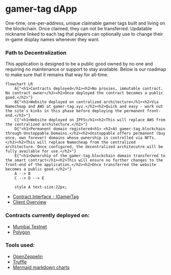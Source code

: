 # gamer-tag dApp

One-time, one-per-address, unique claimable gamer tags built and living on the blockchain. Once claimed, they can not be transferred.
Updatable nickname linked to each tag that players can optionally use to change their in-game display names whenever they want.

### Path to Decentralization
This application is designed to be a public good owned by no one and requiring no maintenance or support to stay available. 
Below is our roadmap to make sure that it remains that way for all-time. 
```mermaid
flowchart LR
	A{"<h1>Contracts deployed</h1><h2>No proxies, immutable contract. No contract owner</h2><h2>Once deployed the contract becomes a public good.</h2>"}
	B{"<h1>Website deployed on centralized architecture</h1><h2>Via Namecheap and AWS at gamer-tag.xyz.</h2><h2>Quick and easy - work out the site's kinks in this phase before deploying the permanent front-end.</h2>"}
	C{"<h1>Website deployed on IPFS</h1><h2>This will replace AWS from the centralized architecture.</h2>"}
	D{"<h1>Permanent domain registered<h1> <h2>At gamer-tag.blockchain through Unstoppable Domains.</h2><h2>Unstoppable offers permanent (buy once, own forever) domains whose ownership is controlled via NFTs.</h2><h2>This will replace Namecheap from the centralized architecture. Once configured, the decentralized architecutre will be fully available for use.</h2>"}
	E{"<h1>Ownership of the gamer-tag.blockchain domain transferred to the smart contract</h1><h2>This will ensure no further changes to the front-end of the application.</h2><h2>Once transferred the website becomes a public good.</h2>"}
	A --> B
	C --> D --> E 
	
	style A text-size:22px;
```

- [Contract Interface - IGamerTag](contracts/IGamerTag.sol)
- [Client Overview](client/README.md)

### Contracts currently deployed on:
- [Mumbai Testnet](https://mumbai.polygonscan.com/address/TODO)
- [Polygon](https://polygonscan.com/address/TODO)

### Tools used:
- [OpenZeppelin](https://docs.openzeppelin.com/contracts/4.x/)
- [Truffle](https://trufflesuite.com/)
- [Mermaid markdown charts](https://mermaid-js.github.io/mermaid/#/flowchart)